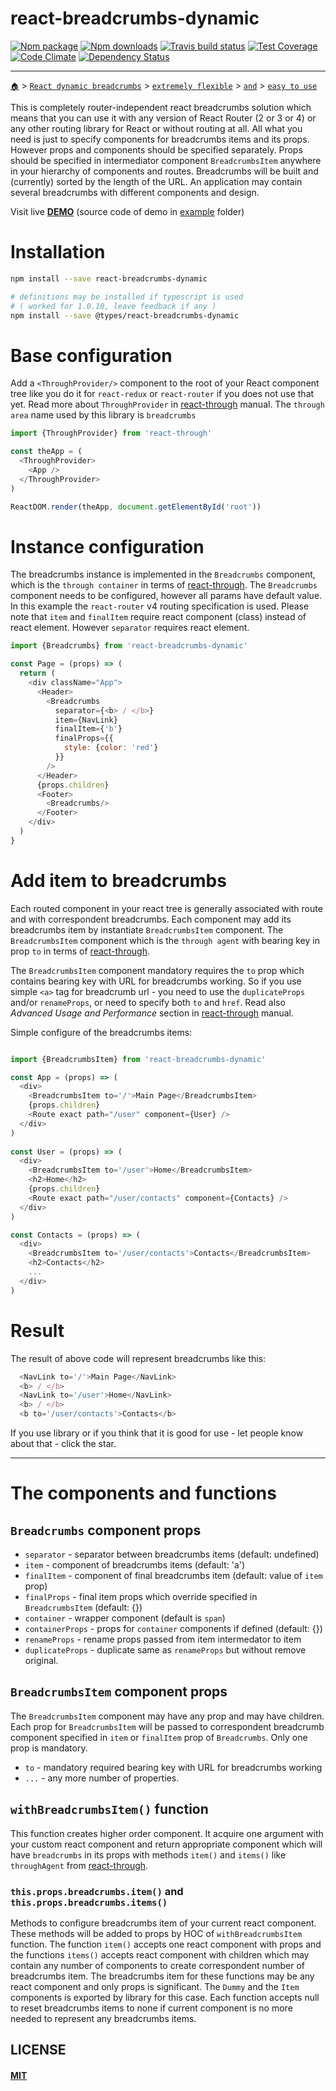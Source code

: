# react-breadcrumbs-dynamic

[![Npm package](https://img.shields.io/npm/v/react-breadcrumbs-dynamic.svg?style=flat)](https://npmjs.com/package/react-breadcrumbs-dynamic)
[![Npm downloads](https://img.shields.io/npm/dm/react-breadcrumbs-dynamic.svg?style=flat)](https://npmjs.com/package/react-breadcrumbs-dynamic)
[![Travis build status](http://img.shields.io/travis/oklas/react-breadcrumbs-dynamic.svg?style=flat)](https://travis-ci.org/oklas/react-breadcrumbs-dynamic)
[![Test Coverage](https://img.shields.io/codecov/c/github/oklas/react-breadcrumbs-dynamic.svg)](https://codecov.io/gh/oklas/react-breadcrumbs-dynamic)
[![Code Climate](https://codeclimate.com/github/oklas/react-breadcrumbs-dynamic/badges/gpa.svg)](https://codeclimate.com/github/oklas/react-breadcrumbs-dynamic)
[![Dependency Status](https://david-dm.org/oklas/react-breadcrumbs-dynamic.svg)](https://david-dm.org/oklas/react-breadcrumbs-dynamic)

***

[`🏠`](https://oklas.github.io/react-breadcrumbs-dynamic) > [`React dynamic breadcrumbs`](https://oklas.github.io/react-breadcrumbs-dynamic) > [`extremely flexible`](https://oklas.github.io/react-breadcrumbs-dynamic) > [`and`](https://oklas.github.io/react-breadcrumbs-dynamic) > [`easy to use`](https://oklas.github.io/react-breadcrumbs-dynamic)


This is completely router-independent react breadcrumbs solution which means
that you can use it with any version of React Router (2 or 3 or 4) or any other
routing library for React or without routing at all. All what you need is just
to specify components for breadcrumbs items and its props. However props and
components should be specified separately. Props should be specified in
intermediator component `BreadcrumbsItem` anywhere in your hierarchy of
components and routes. Breadcrumbs will be built and (currently) sorted by the
length of the URL. An application may contain several breadcrumbs with different
components and design.

Visit live **[DEMO](//oklas.github.io/react-breadcrumbs-dynamic)** (source code of demo in [example](example) folder)


# Installation

``` sh
npm install --save react-breadcrumbs-dynamic

# definitions may be installed if typescript is used
# ( worked for 1.0.10, leave feedback if any )
npm install --save @types/react-breadcrumbs-dynamic
```

# Base configuration

Add a `<ThroughProvider/>` component to the root of your React component
tree like you do it for `react-redux` or `react-router` if you does not use
that yet. Read more about `ThroughProvider` in
[react-through](https://github.com/oklas/react-through) manual.
The `through area` name used by this library is `breadcrumbs`

``` javascript
import {ThroughProvider} from 'react-through'

const theApp = (
  <ThroughProvider>
    <App />
  </ThroughProvider>
)

ReactDOM.render(theApp, document.getElementById('root'))
```


# Instance configuration

The breadcrumbs instance is implemented in the `Breadcrumbs` component, which is
the `through container` in terms of
[react-through](https://github.com/oklas/react-through). 
The `Breadcrumbs` component needs to be configured, however all params have
default value. In this example the `react-router` v4 routing specification is
used. Please note that `item` and `finalItem` require react component (class)
instead of react element. However `separator` requires react element.

``` javascript
import {Breadcrumbs} from 'react-breadcrumbs-dynamic'

const Page = (props) => (
  return (
    <div className="App">
      <Header>
        <Breadcrumbs
          separator={<b> / </b>}
          item={NavLink}
          finalItem={'b'}
          finalProps={{
            style: {color: 'red'}
          }}
        />
      </Header>
      {props.children}
      <Footer>
        <Breadcrumbs/>
      </Footer>
    </div>
  )
}
```


# Add item to breadcrumbs

Each routed component in your react tree is generally associated with route
and with correspondent breadcrumbs. Each component may add its breadcrumbs
item by instantiate `BreadcrumbsItem` component. The `BreadcrumbsItem`
component which is the `through agent` with bearing key in prop `to` in
terms of [react-through](https://github.com/oklas/react-through). 

The `BreadcrumbsItem` component mandatory requires the `to` prop which
contains bearing key with URL for breadcrumbs working. So if you use simple
`<a>` tag for breadcrumb url - you need to use the `duplicateProps` and/or
`renameProps`, or need to specify both `to` and `href`.
Read also *Advanced Usage and Performance* section in
[react-through](https://github.com/oklas/react-through) manual.

Simple configure of the breadcrumbs items:

``` javascript

import {BreadcrumbsItem} from 'react-breadcrumbs-dynamic'

const App = (props) => (
  <div>
    <BreadcrumbsItem to='/'>Main Page</BreadcrumbsItem>
    {props.children}
    <Route exact path="/user" component={User} />
  </div>
)
  
const User = (props) => (
  <div>
    <BreadcrumbsItem to='/user'>Home</BreadcrumbsItem>
    <h2>Home</h2>
    {props.children}
    <Route exact path="/user/contacts" component={Contacts} />
  </div>
)

const Contacts = (props) => (
  <div>
    <BreadcrumbsItem to='/user/contacts'>Contacts</BreadcrumbsItem>
    <h2>Contacts</h2>
    ...
  </div>
)
```


# Result

The result of above code will represent breadcrumbs like this:

``` javascript
  <NavLink to='/'>Main Page</NavLink>
  <b> / </b>
  <NavLink to='/user'>Home</NavLink>
  <b> / </b>
  <b to='/user/contacts'>Contacts</b>
```

If you use library or if you think that it is good for use -
let people know about that - click the star.

___


# The components and functions

## `Breadcrumbs` component props

* `separator` - separator between breadcrumbs items (default: undefined)
* `item` - component of breadcrumbs items (default: 'a')
* `finalItem` - component of final breadcrumbs item (default: value of `item` prop)
* `finalProps` - final item props which override specified in `BreadcrumbsItem` (default: {})
* `container` - wrapper component (default is `span`)
* `containerProps` - props for `container` components if defined (default: {})
* `renameProps` - rename props passed from item intermedator to item
* `duplicateProps` - duplicate same as `renameProps` but without remove original.


## `BreadcrumbsItem` component props

The `BreadcrumbsItem` component may have any prop and may have children. Each prop
for `BreadcrumbsItem` will be passed to correspondent breadcrumb component specified
in `item` or `finalItem` prop of `Breadcrumbs`. Only one prop is mandatory.

* `to` - mandatory required bearing key with URL for breadcrumbs working
* `...` - any more number of properties.


## `withBreadcrumbsItem()` function

This function creates higher order component. It acquire one argument with your
custom react component and return appropriate component which will have
`breadcrumbs` in its props with methods `item()` and `items()`
like `throughAgent` from [react-through](https://github.com/oklas/react-through).


### `this.props.breadcrumbs.item()` and `this.props.breadcrumbs.items()`

Methods to configure breadcrumbs item of your current react component.
These methods will be added to props by HOC of `withBreadcrumbsItem` function.
The function `item()` accepts one react component with props and the functions
`items()` accepts react component with children which may contain any number of
components to create correspondent number of breadcrumbs item. The breadcrumbs
item for these functions may be any react component and only props is
significant. The `Dummy` and the `Item` components is exported by library
for this case. Each function accepts null to reset breadcrumbs items to none if
current component is no more needed to represent any breadcrumbs items.


## LICENSE

#### [MIT](./LICENSE.md)

